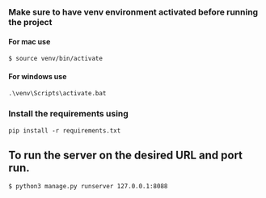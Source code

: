 ### Make sure to have venv environment activated before running the project 
#### For mac use 
<code>$ source venv/bin/activate</code>

#### For windows use 
<code>.\venv\Scripts\activate.bat</code>

### Install the requirements using 
<code>pip install -r requirements.txt</code>

## To run the server on the desired URL and  port run.
<code>$ python3 manage.py runserver 127.0.0.1:8088</code>
